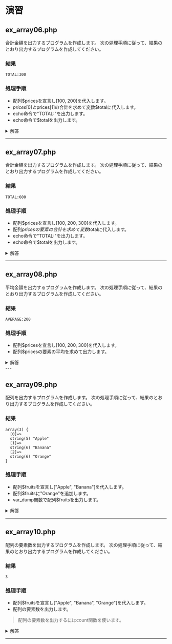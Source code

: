 # 演習

## ex_array06.php

合計金額を出力するプログラムを作成します。
次の処理手順に従って、結果のとおり出力するプログラムを作成してください。

### 結果

```
TOTAL:300
```

### 処理手順

+ 配列$pricesを宣言し[100, 200]を代入します。
+ $prices[0]と$prices[1]の合計を求めて変数$totalに代入します。
+ echo命令で"TOTAL:"を出力します。
+ echo命令で$totalを出力します。


<details>
<summary>解答</summary>

```
<?php
$prices = [100, 200];
$total = $prices[0] + $prices[1];
echo "TOTAL:";
echo $total;
```

</details>

---


## ex_array07.php

合計金額を出力するプログラムを作成します。
次の処理手順に従って、結果のとおり出力するプログラムを作成してください。

### 結果

```
TOTAL:600
```

### 処理手順

+ 配列$pricesを宣言し[100, 200, 300]を代入します。
+ 配列$pricesの要素の合計を求めて変数$totalに代入します。
+ echo命令で"TOTAL:"を出力します。
+ echo命令で$totalを出力します。


<details>
<summary>解答</summary>

```
<?php
$prices = [100, 200, 300];
$total = $prices[0] + $prices[1] + $prices[2];
echo "TOTAL:";
echo $total;
```

</details>

---

## ex_array08.php

平均金額を出力するプログラムを作成します。
次の処理手順に従って、結果のとおり出力するプログラムを作成してください。

### 結果

```
AVERAGE:200
```

### 処理手順

+ 配列$pricesを宣言し[100, 200, 300]を代入します。
+ 配列$pricesの要素の平均を求めて出力します。

<details>
<summary>解答</summary>

```
<?php
$prices = [100, 200, 300];
$total = $prices[0] + $prices[1] + $prices[2];
$average = $total / 3;
echo "AVERAGE:";
echo $average;
```

</details>
---


## ex_array09.php

配列を出力するプログラムを作成します。
次の処理手順に従って、結果のとおり出力するプログラムを作成してください。

### 結果

```
array(3) {
  [0]=>
  string(5) "Apple"
  [1]=>
  string(6) "Banana"
  [2]=>
  string(6) "Orange"
}
```

### 処理手順

+ 配列$fruitsを宣言し["Apple", "Banana"]を代入します。
+ 配列$fruitsに"Orange"を追加します。
+ var_dump関数で配列$fruitsを出力します。

<details>
<summary>解答</summary>

```
<?php
$fruits = ["Apple", "Banana"];
$fruits[] = "Orange";
var_dump($fruits);
```

</details>

---


## ex_array10.php

配列の要素数を出力するプログラムを作成します。
次の処理手順に従って、結果のとおり出力するプログラムを作成してください。

### 結果

```
3
```

### 処理手順

+ 配列$fruitsを宣言し["Apple", "Banana", "Orange"]を代入します。
+ 配列の要素数を出力します。

> 配列の要素数を出力するにはcount関数を使います。

<details>
<summary>解答</summary>

```
<?php
$fruits = ["Apple", "Banana", "Orange"];
echo count($fruits);
```

</details>

---

